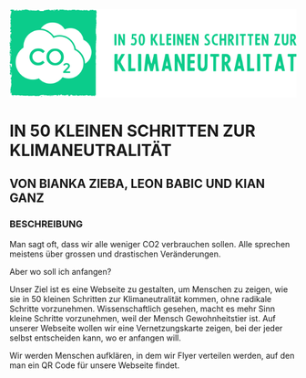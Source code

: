 <img src="climate-logo.svg" alt="Alt-Text"/>

# IN 50 KLEINEN SCHRITTEN ZUR KLIMANEUTRALITÄT
## VON BIANKA ZIEBA, LEON BABIC UND KIAN GANZ


### BESCHREIBUNG

Man sagt oft, dass wir alle weniger CO2 verbrauchen sollen. Alle sprechen meistens über grossen und drastischen Veränderungen.

Aber wo soll ich anfangen?

Unser Ziel ist es eine Webseite zu gestalten, um Menschen zu zeigen, wie sie in 50 kleinen Schritten zur Klimaneutralität kommen, ohne radikale Schritte vorzunehmen.
Wissenschaftlich gesehen, macht es mehr Sinn kleine Schritte vorzunehmen, weil der Mensch Gewohnheitstier ist.
Auf unserer Webseite wollen wir eine Vernetzungskarte zeigen, bei der jeder selbst entscheiden kann, wo er anfangen will.

Wir werden Menschen aufklären, in dem wir Flyer verteilen werden, auf den man ein QR Code für unsere Webseite findet.
